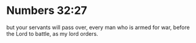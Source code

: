 # Numbers 32:27

but your servants will pass over, every man who is armed for war, before the Lord to battle, as my lord orders.
